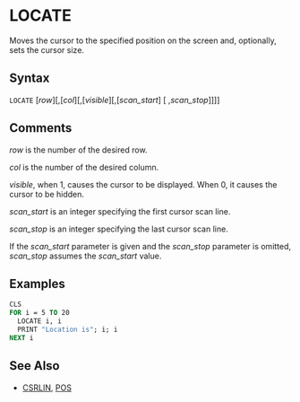 # LOCATE

Moves the cursor to the specified position on the screen and, optionally, sets the cursor size.

## Syntax

`LOCATE` [*row*][,[*col*][,[*visible*][,[*scan_start*] [ ,*scan_stop*]]]]

## Comments

*row* is the number of the desired row.

*col* is the number of the desired column.

*visible*, when 1, causes the cursor to be displayed. When 0, it causes the cursor to be hidden.

*scan_start* is an integer specifying the first cursor scan line.

*scan_stop* is an integer specifying the last cursor scan line.

If the *scan_start* parameter is given and the *scan_stop* parameter is omitted, *scan_stop* assumes the *scan_start* value.

## Examples

```vb
CLS
FOR i = 5 TO 20
  LOCATE i, i
  PRINT "Location is"; i; i
NEXT i
```

## See Also

- [CSRLIN](CSRLIN), [POS](POS)
